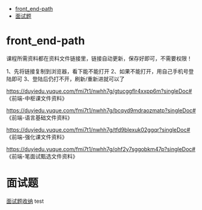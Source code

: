 - [front\_end-path](#front_end-path)
- [面试题](#面试题)

# front_end-path

课程所需资料都在资料文件链接里，链接自动更新，保存好即可，不需要权限！

1、先将链接复制到浏览器，看下能不能打开
2、如果不能打开，用自己手机号登陆即可
3、登陆后仍打不开，刷新/重新进就可以了

<https://duyiedu.yuque.com/fmi7t1/nwhh7g/gtucggflr4xxpp6m?singleDoc#> 《前端-中枢课文件资料》

<https://duyiedu.yuque.com/fmi7t1/nwhh7g/bcqyd9mdraozmatp?singleDoc#> 《前端-语言基础文件资料》

<https://duyiedu.yuque.com/fmi7t1/nwhh7g/tfd9blexuk02ggqr?singleDoc#> 《前端-强化课文件资料》

<https://duyiedu.yuque.com/fmi7t1/nwhh7g/ohf2y7sggobkm47p?singleDoc#> 《前端-笔面试甄选文件资料》

# 面试题

<a href="./面试题">面试题收纳</a>
test